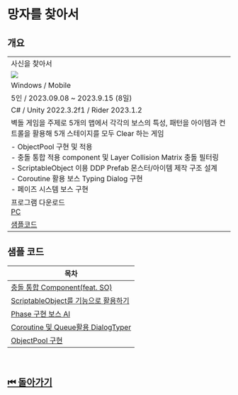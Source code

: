 # 망자를 찾아서

## 개요 

<table>
<tr >
    <td width="50%">사신을 찾아서 </td> 
</tr>
<tr >
    <td> <image src="../../Image/FindDeathMan.gif"/>  </td>
</tr>
<tr >
    <td>Windows / Mobile</td> 
</tr>
<tr >
    <td> 5인 / 2023.09.08 ~ 2023.9.15 (8일) </td>
</tr>
<tr >
    <td>C# / Unity 2022.3.2f1 / Rider 2023.1.2</td>
</tr>
<tr>
    <td>
        벽돌 게임을 주제로 5개의 맵에서 각각의 보스의 특성, 패턴을 아이템과 컨트롤을 활용해 5개 스테이지를 모두 Clear 하는 게임
    </td>
</tr>
<tr>
    <td>
        - ObjectPool 구현 및 적용<br>
        - 충돌 통합 적용 component 및 Layer Collision Matrix 충돌 필터링<br>
        - ScriptableObject 이용 DDP Prefab 몬스터/아이템 제작 구조 설계<br>
        - Coroutine 활용 보스 Typing Dialog 구현 <br>
        - 페이즈 시스템 보스 구현
    </td>
</tr>
<tr>
    <td>
        프로그램 다운로드 <br>
        <a href="https://mybox.naver.com/#/my?resourceKey=c2hlaGRyYnMxMjN8MzQ3MjUyMzE2NjIyOTYwMjYzMnxEfDA">PC</a> <br>
    </td>
    
</tr>
<tr>
    <td>
        <a href="https://github.com/shehdrbs123/shehdrbs123/tree/main/SampleCode/FindDeathMan">샘플코드</a>
        <!-- <a href="">개인 코드정리 github</a> -->
    </td>

</tr>
</table>

## 샘플 코드 


|목차|
|---|
|[충돌 통합 Component(feat. SO)](./IntegrateCollision/)|
|[ScriptableObject를 기능으로 활용하기](./ScriptableObjectFunction/)|
|[Phase 구현 보스 AI](./PhaseBossAI/)|
|[Coroutine 및 Queue활용 DialogTyper](./DialogTyper/)|
|[ObjectPool 구현](./ObjectPool/)|

<br>

## [⏮ 돌아가기](../)